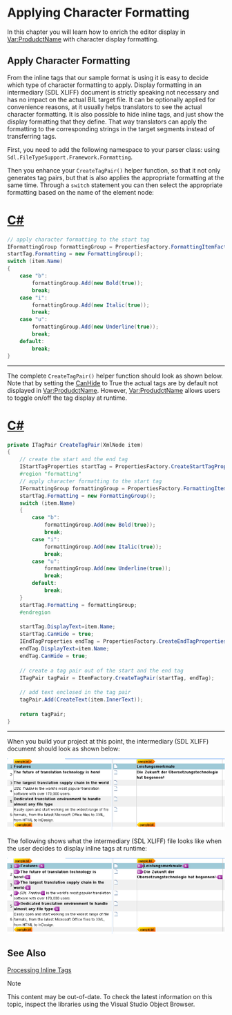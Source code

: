 Applying Character Formatting
===

In this chapter you will learn how to enrich the editor display in <Var:ProdudctName> with character display formatting.

Apply Character Formatting
--

From the inline tags that our sample format is using it is easy to decide which type of character formatting to apply. Display formatting in an intermediary (SDL XLIFF) document is strictly speaking not necessary and has no impact on the actual BIL target file. It can be optionally applied for convenience reasons, at it usually helps translators to see the actual character formatting. It is also possible to hide inline tags, and just show the display formatting that they define. That way translators can apply the formatting to the corresponding strings in the target segments instead of transferring tags.

First, you need to add the following namespace to your parser class: using ```Sdl.FileTypeSupport.Framework.Formatting```.

Then you enhance your `CreateTagPair()` helper function, so that it not only generates tag pairs, but that is also applies the appropriate formatting at the same time. Through a ``switch`` statement you can then select the appropriate formatting based on the name of the element node:

# [C#](#tab/tabid-1)
```cs
// apply character formatting to the start tag
IFormattingGroup formattingGroup = PropertiesFactory.FormattingItemFactory.CreateFormatting();
startTag.Formatting = new FormattingGroup();
switch (item.Name)
{
    case "b":
        formattingGroup.Add(new Bold(true));
        break;
    case "i":
        formattingGroup.Add(new Italic(true));
        break;
    case "u":
        formattingGroup.Add(new Underline(true));
        break;
    default:
        break;
}
```
***

The complete ```CreateTagPair()``` helper function should look as shown below. Note that by setting the [CanHide](../../api/filetypesupport/Sdl.FileTypeSupport.Framework.NativeApi.IAbstractInlineTagProperties.yml#Sdl_FileTypeSupport_Framework_NativeApi_IAbstractInlineTagProperties_CanHide) to True the actual tags are by default not displayed in <Var:ProdudctName>. However, <Var:ProdudctName> allows users to toggle on/off the tag display at runtime.

# [C#](#tab/tabid-2)
```cs
private ITagPair CreateTagPair(XmlNode item)
{
    // create the start and the end tag
    IStartTagProperties startTag = PropertiesFactory.CreateStartTagProperties(item.Name);
    #region "formatting"
    // apply character formatting to the start tag
    IFormattingGroup formattingGroup = PropertiesFactory.FormattingItemFactory.CreateFormatting();
    startTag.Formatting = new FormattingGroup();
    switch (item.Name)
    {
        case "b":
            formattingGroup.Add(new Bold(true));
            break;
        case "i":
            formattingGroup.Add(new Italic(true));
            break;
        case "u":
            formattingGroup.Add(new Underline(true));
            break;
        default:
            break;
    }
    startTag.Formatting = formattingGroup;
    #endregion

    startTag.DisplayText=item.Name;
    startTag.CanHide = true;
    IEndTagProperties endTag = PropertiesFactory.CreateEndTagProperties(item.Name);
    endTag.DisplayText=item.Name;
    endTag.CanHide = true;

    // create a tag pair out of the start and the end tag
    ITagPair tagPair = ItemFactory.CreateTagPair(startTag, endTag);

    // add text enclosed in the tag pair
    tagPair.Add(CreateText(item.InnerText));

    return tagPair;
}
```
***

When you build your project at this point, the intermediary (SDL XLIFF) document should look as shown below:

![BilTagOff](images/BilTagOff.jpg)

The following shows what the intermediary (SDL XLIFF) file looks like when the user decides to display inline tags at runtime:


![BilTagOn](images/BilTagOn.jpg)

See Also
--

[Processing Inline Tags](processing_inline_tags.md)

>[!NOTE]
>
> This content may be out-of-date. To check the latest information on this topic, inspect the libraries using the Visual Studio Object Browser.

